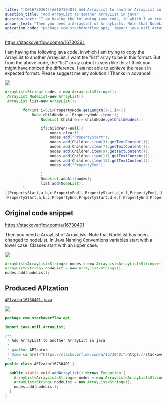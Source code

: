 ```yaml
---
title: "[Q#16730364][A#16730401] Add ArrayList to another ArrayList in java"
question_title: "Add ArrayList to another ArrayList in java"
question_text: "I am having the following java code, in which I am trying to copy the ArrayList to another ArrayList. I want the \"list\" array to be in this format: But from the above code, the \"list\" array output is seen like this: I think you might have noticed the difference. I am not able to achieve the result in expected format.  Please suggest me any solution!!  Thanks in advance!!"
answer_text: "Then you need a ArrayList of ArrayLists: Note that NodeList has been changed to nodeList. In Java Naming Conventions variables start with a lower case. Classes start with an upper case."
apization_code: "package com.stackoverflow.api;  import java.util.ArrayList;  /**  * Add ArrayList to another ArrayList in java  *  * @author APIzator  * @see <a href=\"https://stackoverflow.com/a/16730401\">https://stackoverflow.com/a/16730401</a>  */ public class APIzator16730401 {    public static void addArraylist() throws Exception {     ArrayList<ArrayList<String>> nodes = new ArrayList<ArrayList<String>>();     ArrayList<String> nodeList = new ArrayList<String>();     nodes.add(nodeList);   } }"
---
```


https://stackoverflow.com/q/16730364

I am having the following java code, in which I am trying to copy the ArrayList to another ArrayList.
I want the &quot;list&quot; array to be in this format:
But from the above code, the &quot;list&quot; array output is seen like this:
I think you might have noticed the difference. I am not able to achieve the result in expected format. 
Please suggest me any solution!! 
Thanks in advance!!


<div class="code-logo"><img src="/stackoverflow.png" /></div>

```java
ArrayList<String> nodes = new ArrayList<String>();
 ArrayList NodeList=new ArrayList();
 ArrayList list=new ArrayList();

        for(int i=0;i<PropertyNode.getLength()-1;i++){
            Node childNode =  PropertyNode.item(i);
                NodeList Children = childNode.getChildNodes();

                if(Children!=null){
                    nodes.clear();
                    nodes.add("PropertyStart");
                    nodes.add(Children.item(3).getTextContent());
                    nodes.add(Children.item(7).getTextContent());
                    nodes.add(Children.item(9).getTextContent());
                    nodes.add(Children.item(11).getTextContent());
                    nodes.add(Children.item(13).getTextContent());
                    nodes.add("PropertyEnd");

                }   
                NodeList.addAll(nodes);
                list.add(NodeList);
        }
[[PropertyStart,a,b,c,PropertyEnd],[PropertyStart,d,e,f,PropertyEnd],[PropertyStart,......]]
[PropertyStart,a,b,c,PropertyEnd,PropertyStart,d,e,f,PropertyEnd,PropertyStart,....PropertyEnd]
```


## Original code snippet

https://stackoverflow.com/a/16730401

Then you need a ArrayList of ArrayLists:
Note that NodeList has been changed to nodeList. In Java Naming Conventions variables start with a lower case. Classes start with an upper case.

<div class="code-logo"><img src="/stackoverflow.png" /></div>

```java
ArrayList<ArrayList<String>> nodes = new ArrayList<ArrayList<String>>();
ArrayList<String> nodeList = new ArrayList<String>();
nodes.add(nodeList);
```

## Produced APIzation

[`APIzator16730401.java`](https://github.com/pasqualesalza/apization/raw/main/data/search/APIzator16730401.java)

<div class="code-logo"><img src="/apizator.png" /></div>

```java
package com.stackoverflow.api;

import java.util.ArrayList;

/**
 * Add ArrayList to another ArrayList in java
 *
 * @author APIzator
 * @see <a href="https://stackoverflow.com/a/16730401">https://stackoverflow.com/a/16730401</a>
 */
public class APIzator16730401 {

  public static void addArraylist() throws Exception {
    ArrayList<ArrayList<String>> nodes = new ArrayList<ArrayList<String>>();
    ArrayList<String> nodeList = new ArrayList<String>();
    nodes.add(nodeList);
  }
}

```